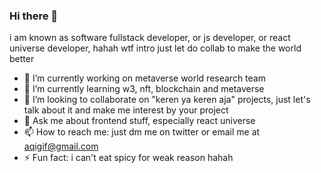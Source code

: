 ### Hi there 👋

i am known as software fullstack developer, or js developer, or react universe developer, hahah wtf intro just let do collab to make the world better


- 🔭 I’m currently working on metaverse world research team
- 🌱 I’m currently learning w3, nft, blockchain and metaverse
- 👯 I’m looking to collaborate on "keren ya keren aja" projects, just let's talk about it and make me interest by your project 
- 💬 Ask me about frontend stuff, especially react universe
- 📫 How to reach me: just dm me on twitter or email me at aqigif@gmail.com
- ⚡ Fun fact: i can't eat spicy for weak reason hahah
